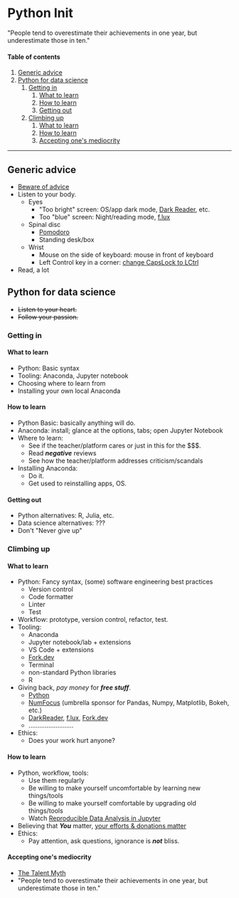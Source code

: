 # Python Init

"People tend to overestimate their achievements in one year, but underestimate those in ten."

#### Table of contents

1. [Generic advice](#generic-advice)
2. [Python for data science](#python-for-data-science)
   1. [Getting in](#getting-in)
      1. [What to learn](#what-to-learn)
      2. [How to learn](#how-to-learn)
      3. [Getting out](#getting-out)
   2. [Climbing up](#climbing-up)
      1. [What to learn](#what-to-learn-1)
      2. [How to learn](#how-to-learn-1)
      3. [Accepting one's mediocrity](#accepting-ones-mediocrity)

---

## Generic advice

- [Beware of advice](https://sivers.org/advice)
- Listen to your body.
  - Eyes
    - "Too bright" screen: OS/app dark mode, [Dark Reader](https://www.darkreader.org/), etc.
    - Too "blue" screen: Night/reading mode, [f.lux](https://justgetflux.com/)
  - Spinal disc
    - [Pomodoro](https://en.wikipedia.org/wiki/Pomodoro_Technique)
    - Standing desk/box
  - Wrist
    - Mouse on the side of keyboard: mouse in front of keyboard
    - Left Control key in a corner: [change CapsLock to LCtrl](https://github.com/randyrants/sharpkeys)
- Read, a lot

## Python for data science

- ~~Listen to your heart.~~
- ~~Follow your passion.~~

### Getting in

#### What to learn

- Python: Basic syntax
- Tooling: Anaconda, Jupyter notebook
- Choosing where to learn from
- Installing your own local Anaconda

#### How to learn

- Python Basic: basically anything will do.
- Anaconda: install; glance at the options, tabs; open Jupyter Notebook
- Where to learn:
  - See if the teacher/platform cares or just in this for the \$\$\$.
  - Read ***negative*** reviews
  - See how the teacher/platform addresses criticism/scandals
- Installing Anaconda:
  - Do it.
  - Get used to reinstalling apps, OS.

#### Getting out

- Python alternatives: R, Julia, etc.
- Data science alternatives: ???
- Don't "Never give up"

### Climbing up

#### What to learn

- Python: Fancy syntax, (some) software engineering best practices
  - Version control
  - Code formatter
  - Linter
  - Test
- Workflow: prototype, version control, refactor, test.
- Tooling:
  - Anaconda
  - Jupyter notebook/lab + extensions
  - VS Code + extensions
  - [Fork.dev](https://fork.dev/)
  - Terminal
  - non-standard Python libraries
  - R
- Giving back, *pay money* for ***free stuff***.
  - [Python](https://www.python.org/psf/donations/python-dev/)
  - [NumFocus](https://github.com/sponsors/numfocus) (umbrella sponsor for Pandas, Numpy, Matplotlib, Bokeh, etc.)
  - [DarkReader](https://opencollective.com/darkreader), [f.lux](https://www.paypal.me/justgetflux/10), [Fork.dev](https://fork.dev/buy)
  - .........................
- Ethics:
  - Does your work hurt anyone?

#### How to learn

- Python, workflow, tools:
  - Use them regularly
  - Be willing to make yourself uncomfortable by learning new things/tools
  - Be willing to make yourself comfortable by upgrading old things/tools
  - Watch [Reproducible Data Analysis in Jupyter](https://www.youtube.com/playlist?list=PLYCpMb24GpOC704uO9svUrihl-HY1tTJJ)
- Believing that ***You*** matter, [your efforts & donations matter](https://www.thelifeyoucansave.org/)
- Ethics:
  - Pay attention, ask questions, ignorance is ***not*** bliss.

#### Accepting one's mediocrity

- [The Talent Myth](https://www.youtube.com/watch?v=hIJdFxYlEKE)
- "People tend to overestimate their achievements in one year, but underestimate those in ten."
